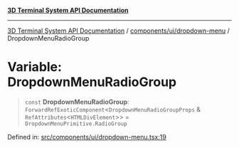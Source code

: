 [**3D Terminal System API Documentation**](../../../../README.md)

***

[3D Terminal System API Documentation](../../../../README.md) / [components/ui/dropdown-menu](../README.md) / DropdownMenuRadioGroup

# Variable: DropdownMenuRadioGroup

> `const` **DropdownMenuRadioGroup**: `ForwardRefExoticComponent`\<`DropdownMenuRadioGroupProps` & `RefAttributes`\<`HTMLDivElement`\>\> = `DropdownMenuPrimitive.RadioGroup`

Defined in: [src/components/ui/dropdown-menu.tsx:19](https://github.com/Dicommunitas/ThreeJS_Terminal_3D2/blob/3ee0fc36a3337518d3717231e10fb625cedcf942/src/components/ui/dropdown-menu.tsx#L19)
